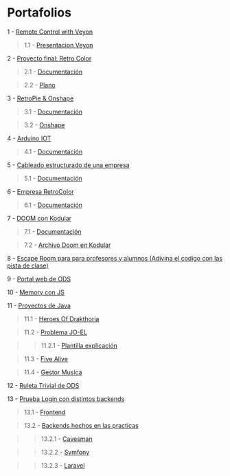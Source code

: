 # Portafolios

1     -     [Remote Control with Veyon](https://github.com/albaboo/portafolio/tree/main/RemoteControl)

> 1.1   -     [Presentacion Veyon](https://github.com/albaboo/portafolio/blob/main/RemoteControl/Veyon%20-%20M7.pptx)

2     -     [Proyecto final: Retro Color](https://github.com/albaboo/portafolio/tree/main/RetroColor)

> 2.1   -     [Documentación](https://github.com/albaboo/portafolio/blob/main/RetroColor/Documentaci%C3%B3.pdf)

> 2.2   -     [Plano](https://github.com/albaboo/portafolio/blob/main/RetroColor/Pla%20-%20Retro%20Color.png)

3     -     [RetroPie & Onshape](https://github.com/albaboo/portafolio/tree/main/RetroPie)

> 3.1   -     [Documentación](https://github.com/albaboo/portafolio/blob/main/RetroPie/Documentaci%C3%B3%20RetroPie.docx)

> 3.2   -     [Onshape](https://github.com/albaboo/portafolio/blob/main/RetroPie/Onshape.docx)

4     -     [Arduino IOT](https://github.com/albaboo/portafolio/tree/main/arduino)

> 4.1   -     [Documentación](https://github.com/albaboo/portafolio/blob/main/arduino/Documentaci%C3%B3%20Projecte%20IOT%20-%20Smart%20House.docx)

5     -     [Cableado estructurado de una empresa](https://github.com/albaboo/portafolio/tree/main/cableado-estructurado)

> 5.1   -     [Documentación](https://github.com/albaboo/portafolio/blob/main/cableado-estructurado/AlbaD%C3%ADaz_Cablejat%20estructurat%20d'una%20empresa%202022-23.docx)

6     -     [Empresa RetroColor](https://github.com/albaboo/portafolio/tree/main/empresa)

> 6.1   -     [Documentación](https://github.com/albaboo/portafolio/blob/main/empresa/Retro%20Color%20-%20Final.docx)

7     -     [DOOM con Kodular](https://github.com/albaboo/portafolio/tree/main/kodular)

> 7.1   -     [Documentación](https://github.com/albaboo/portafolio/blob/main/kodular/Documentaci%C3%B3%20projecte%20Kodular_%20Doom.docx)

> 7.2   -     [Archivo Doom en Kodular](https://github.com/albaboo/portafolio/blob/main/kodular/Doom.aia)

8     -     [Escape Room para para profesores y alumnos (Adivina el codigo con las pista de clase)](https://github.com/albaboo/Briefcases/tree/main/EscapeRoomVirgi)    

9     -     [Portal web de ODS](https://github.com/albaboo/Briefcases/tree/main/PortalODS)    

10     -     [Memory con JS](https://github.com/albaboo/Briefcases/tree/main/Memory)

11    -     [Proyectos de Java](https://github.com/albaboo/Briefcases/tree/main/ProyectosJava)

> 11.1   -     [Heroes Of Drakthoria](https://github.com/albaboo/Briefcases/tree/main/ProyectosJava/HoD)

> 11.2   -     [Problema JO-EL](https://github.com/albaboo/Briefcases/tree/main/ProyectosJava/ProblemaJOEL)

> > 11.2.1   -     [Plantilla explicación](https://github.com/albaboo/Briefcases/blob/main/ProyectosJava/ProblemaJOEL/AlbaDiaz_DOMJudge%20-%20Plantilla.pdf)

> 11.3   -     [Five Alive](https://github.com/albaboo/Briefcases/tree/main/ProyectosJava/FiveAlive)

> 11.4   -     [Gestor Musica](https://github.com/albaboo/Briefcases/tree/main/ProyectosJava/GestorMusica)

12    -     [Ruleta Trivial de ODS](https://github.com/albaboo/Briefcases/tree/main/RuletaTrivialODS)

13    -     [Prueba Login con distintos backends](https://github.com/albaboo/Briefcases/tree/main/PruebaLogin)

> 13.1   -     [Frontend](https://github.com/albaboo/Briefcases/tree/main/PruebaLogin/src)

> 13.2   -     [Backends hechos en las practicas](https://github.com/albaboo/Briefcases/tree/main/PruebaLogin/PracticasBackend)

>> 13.2.1   -     [Cavesman](https://github.com/albaboo/Briefcases/tree/main/PruebaLogin/PracticasBackend/Cavesman1)

>> 13.2.2   -     [Symfony](https://github.com/albaboo/Briefcases/tree/main/PruebaLogin/PracticasBackend/Symfony1)

>> 13.2.3   -     [Laravel](https://github.com/albaboo/Briefcases/tree/main/PruebaLogin/PracticasBackend/Laravel12)
